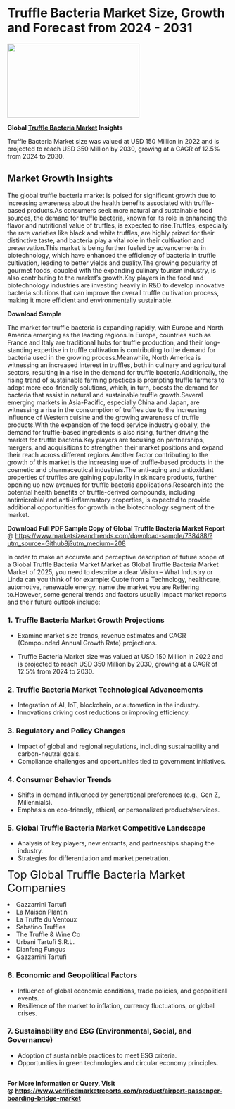 <H1>Truffle Bacteria Market Size, Growth and Forecast from 2024 - 2031</H1><img class="aligncenter size-medium wp-image-584254" src="https://thirdeyenews.in/wp-content/uploads/2024/09/Global-Market-Research-300x168.jpeg" alt="" width="300" height="168" /><p><strong>Global&nbsp;<a href="https://www.marketsizeandtrends.com/download-sample/738488/?utm_source=Github8j?utm_medium=208">Truffle Bacteria Market</a> Insights</strong></p><p>Truffle Bacteria Market size was valued at USD 150 Million in 2022 and is projected to reach USD 350 Million by 2030, growing at a CAGR of 12.5% from 2024 to 2030.</p><p><h2>Market Growth Insights</h2> <p>The global truffle bacteria market is poised for significant growth due to increasing awareness about the health benefits associated with truffle-based products.As consumers seek more natural and sustainable food sources, the demand for truffle bacteria, known for its role in enhancing the flavor and nutritional value of truffles, is expected to rise.Truffles, especially the rare varieties like black and white truffles, are highly prized for their distinctive taste, and bacteria play a vital role in their cultivation and preservation.This market is being further fueled by advancements in biotechnology, which have enhanced the efficiency of bacteria in truffle cultivation, leading to better yields and quality.The growing popularity of gourmet foods, coupled with the expanding culinary tourism industry, is also contributing to the market’s growth.Key players in the food and biotechnology industries are investing heavily in R&D to develop innovative bacteria solutions that can improve the overall truffle cultivation process, making it more efficient and environmentally sustainable.</p> <p><strong>Download Sample</strong></p> <p>The market for truffle bacteria is expanding rapidly, with Europe and North America emerging as the leading regions.In Europe, countries such as France and Italy are traditional hubs for truffle production, and their long-standing expertise in truffle cultivation is contributing to the demand for bacteria used in the growing process.Meanwhile, North America is witnessing an increased interest in truffles, both in culinary and agricultural sectors, resulting in a rise in the demand for truffle bacteria.Additionally, the rising trend of sustainable farming practices is prompting truffle farmers to adopt more eco-friendly solutions, which, in turn, boosts the demand for bacteria that assist in natural and sustainable truffle growth.Several emerging markets in Asia-Pacific, especially China and Japan, are witnessing a rise in the consumption of truffles due to the increasing influence of Western cuisine and the growing awareness of truffle products.With the expansion of the food service industry globally, the demand for truffle-based ingredients is also rising, further driving the market for truffle bacteria.Key players are focusing on partnerships, mergers, and acquisitions to strengthen their market positions and expand their reach across different regions.Another factor contributing to the growth of this market is the increasing use of truffle-based products in the cosmetic and pharmaceutical industries.The anti-aging and antioxidant properties of truffles are gaining popularity in skincare products, further opening up new avenues for truffle bacteria applications.Research into the potential health benefits of truffle-derived compounds, including antimicrobial and anti-inflammatory properties, is expected to provide additional opportunities for growth in the biotechnology segment of the market.<p><span class=""><strong>Download Full PDF Sample Copy of Global Truffle Bacteria Market Report</strong> @ <a href="https://www.marketsizeandtrends.com/download-sample/738488/?utm_source=Github8j?utm_medium=208" target="_blank">https://www.marketsizeandtrends.com/download-sample/738488/?utm_source=Github8j?utm_medium=208</a></span></p><p>In order to make an accurate and perceptive description of future scope of a Global&nbsp;Truffle Bacteria Market Market as Global&nbsp;Truffle Bacteria Market Market of 2025, you need to describe a clear Vision &ndash; What Industry or Linda can you think of for example: Quote from a Technology, healthcare, automotive, renewable energy, name the market you are Reffering to.However, some general trends and factors usually impact market reports and their future outlook include:</p><h3>1.&nbsp;<strong>Truffle Bacteria Market Growth Projections</strong></h3><ul><li>Examine market size trends, revenue estimates and CAGR (Compounded Annual Growth Rate) projections.</li><li><p>Truffle Bacteria Market size was valued at USD 150 Million in 2022 and is projected to reach USD 350 Million by 2030, growing at a CAGR of 12.5% from 2024 to 2030.</p></li></ul><h3>2.&nbsp;<strong>Truffle Bacteria Market Technological Advancements</strong></h3><ul><li>Integration of AI, IoT, blockchain, or automation in the industry.</li><li>Innovations driving cost reductions or improving efficiency.</li></ul><h3>3.&nbsp;<strong>Regulatory and Policy Changes</strong></h3><ul><li>Impact of global and regional regulations, including sustainability and carbon-neutral goals.</li><li>Compliance challenges and opportunities tied to government initiatives.</li></ul><h3>4.&nbsp;<strong>Consumer Behavior Trends</strong></h3><ul><li>Shifts in demand influenced by generational preferences (e.g., Gen Z, Millennials).</li><li>Emphasis on eco-friendly, ethical, or personalized products/services.</li></ul><h3>5.&nbsp;<strong>Global Truffle Bacteria Market Competitive Landscape</strong></h3><ul><li>Analysis of key players, new entrants, and partnerships shaping the industry.</li><li>Strategies for differentiation and market penetration.</li></ul><p data-pm-slice="1 1 []"><span style="color: inherit; font-family: inherit; font-size: 25px;">Top Global Truffle Bacteria Market Companies</span></p><div class="" data-test-id=""><p><li>Gazzarrini Tartufi</li><li> La Maison Plantin</li><li> La Truffe du Ventoux</li><li> Sabatino Truffles</li><li> The Truffle & Wine Co</li><li> Urbani Tartufi S.R.L.</li><li> Dianfeng Fungus</li><li> Gazzarrini Tartufi</li></p></div><h3>6.&nbsp;<strong>Economic and Geopolitical Factors</strong></h3><ul><li>Influence of global economic conditions, trade policies, and geopolitical events.</li><li>Resilience of the market to inflation, currency fluctuations, or global crises.</li></ul><h3>7.&nbsp;<strong>Sustainability and ESG (Environmental, Social, and Governance)</strong></h3><ul><li>Adoption of sustainable practices to meet ESG criteria.</li><li>Opportunities in green technologies and circular economy principles.</li></ul><h2><strong style="font-size: 14px;">For More Information or Query, Visit @&nbsp;</strong><a style="background-color: #ffffff; font-size: 14px;" href="https://www.marketsizeandtrends.com/report/truffle-bacteria-market/" target="_blank">https://www.verifiedmarketreports.com/product/airport-passenger-boarding-bridge-market</a></h2>